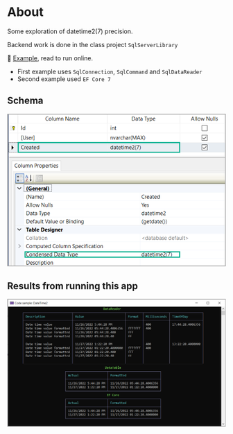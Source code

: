 ﻿# About

Some exploration of datetime2(7) precision.

Backend work is done in the class project `SqlServerLibrary`

:high_brightness: [Example](http://sqlfiddle.com/#!18/20fa5a/1), read to run online.

- First example uses `SqlConnection`, `SqlCommand` and `SqlDataReader`
- Second example used `EF Core 7`

## Schema

![Screen1](assets/screen1.png)

## Results from running this app

![Screen2](assets/screen2.png)
